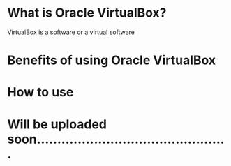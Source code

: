 # What is Oracle VirtualBox?

VirtualBox is a software or a virtual software

# Benefits of using Oracle VirtualBox

# How to use

# Will be uploaded soon...............................................
